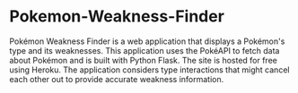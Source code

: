 # Pokemon-Weakness-Finder
Pokémon Weakness Finder is a web application that displays a Pokémon's type and its weaknesses. This application uses the PokéAPI to fetch data about Pokémon and is built with Python Flask. The site is hosted for free using Heroku. The application considers type interactions that might cancel each other out to provide accurate weakness information.
